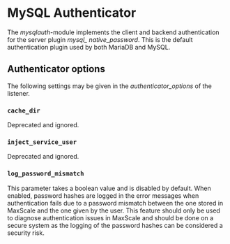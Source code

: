 # MySQL Authenticator

The *mysqlauth*-module implements the client and backend authentication for the
server plugin *mysql_ native_password*. This is the default authentication
plugin used by both MariaDB and MySQL.

## Authenticator options

The following settings may be given in the *authenticator_options* of the
listener.

### `cache_dir`

Deprecated and ignored.

### `inject_service_user`

Deprecated and ignored.

### `log_password_mismatch`

This parameter takes a boolean value and is disabled by default. When enabled,
password hashes are logged in the error messages when authentication fails due
to a password mismatch between the one stored in MaxScale and the one given by
the user. This feature should only be used to diagnose authentication issues in
MaxScale and should be done on a secure system as the logging of the password
hashes can be considered a security risk.
